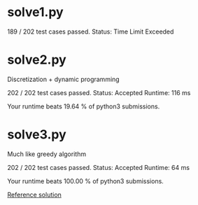 # solve1.py

189 / 202 test cases passed.
Status: Time Limit Exceeded

# solve2.py

Discretization + dynamic programming

202 / 202 test cases passed.
Status: Accepted
Runtime: 116 ms

Your runtime beats 19.64 % of python3 submissions.

# solve3.py

Much like greedy algorithm

202 / 202 test cases passed.
Status: Accepted
Runtime: 64 ms

Your runtime beats 100.00 % of python3 submissions.

[Reference solution](http://bookshadow.com/weblog/2017/07/24/leetcode-maximum-length-of-pair-chain/)

